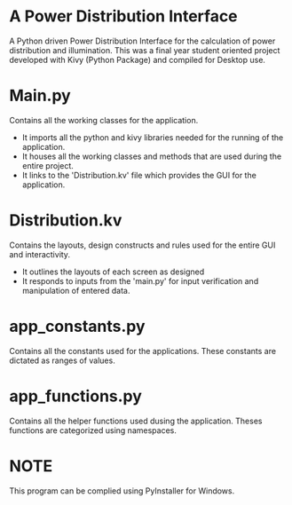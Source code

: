 # A Power Distribution Interface
A Python driven Power Distribution Interface for the calculation of power distribution and illumination.
This was a final year student oriented project developed with Kivy (Python Package) and compiled for Desktop use.


# Main.py
Contains all the working classes for the application.
* It imports all the python and kivy libraries needed for the running of the application.
* It houses all the working classes and methods that are used during the entire project.
* It links to the 'Distribution.kv' file which provides the GUI for the application.

# Distribution.kv
Contains the layouts, design constructs and rules used for the entire GUI and interactivity.
* It outlines the layouts of each screen as designed
* It responds to inputs from the 'main.py' for input verification and manipulation of entered data.

# app_constants.py
Contains all the constants used for the applications. These constants are dictated as ranges of values.

# app_functions.py
Contains all the helper functions used dusing the application. Theses functions are categorized using namespaces.

# NOTE
This program can be complied using PyInstaller for Windows. 
